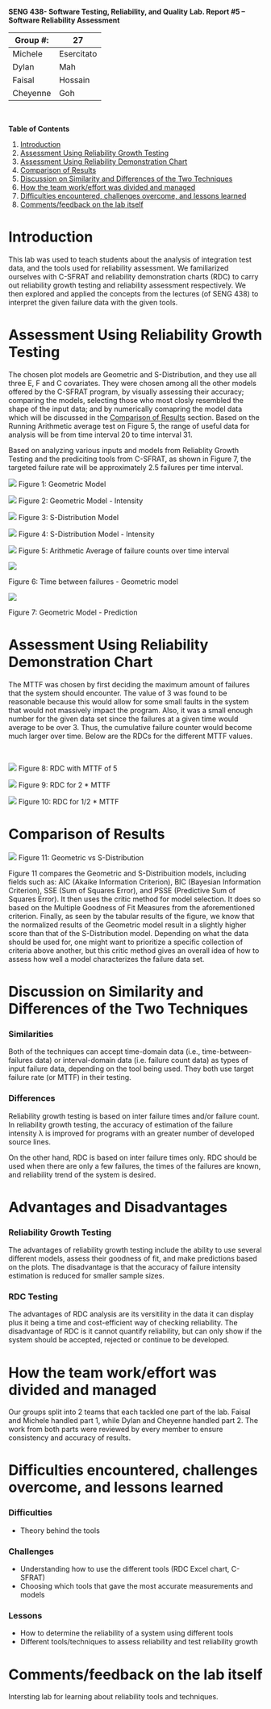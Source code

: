 **SENG 438- Software Testing, Reliability, and Quality**
**Lab. Report \#5 – Software Reliability Assessment**

| Group \#: | 27         |
| --------- | ---------- |
| Michele   | Esercitato |
| Dylan     | Mah        |
| Faisal    | Hossain    |
| Cheyenne  | Goh        |

<br>

**Table of Contents**
1. [Introduction](#Introduction)
2. [Assessment Using Reliability Growth Testing](#Assessment-Using-Reliability-Growth-Testing)
3. [Assessment Using Reliability Demonstration Chart](#Assessment-Using-Reliability-Demonstration-Chart)
4. [Comparison of Results](#Comparison-of-Results)
5. [Discussion on Similarity and Differences of the Two Techniques](#Discussion-on-Similarity-and-Differences-of-the-Two-Techniques)
6. [How the team work/effort was divided and managed](#How-the-team-work/effort-was-divided-and-managed)
7. [Difficulties encountered, challenges overcome, and lessons learned](#Difficulties-encountered-challenges-overcome-and-lessons-learned)
8. [Comments/feedback on the lab itself](#Comments/feedback-on-the-lab-itself)

# Introduction
This lab was used to teach students about the analysis of integration test data, and the tools used for reliability assessment. We familiarized ourselves with C-SFRAT and reliability demonstration charts (RDC) to carry out reliability growth testing and reliability assessment respectively. We then explored and applied the concepts from the lectures (of SENG 438) to interpret the given failure data with the given tools.

# Assessment Using Reliability Growth Testing
The chosen plot models are Geometric and S-Distribution, and they use all three E, F and C covariates. They were chosen among all the other models offered by the C-SFRAT program, by visually assessing their accuracy; comparing the models, selecting those who most closly resembled the shape of the input data; and by numerically comapring the model data which will be discussed in the [Comparison of Results](#Comparison-of-Results) section. Based on the Running Arithmetic average test on Figure 5, the range of useful data for analysis will be from time interval 20 to time interval 31.

Based on analyzing various inputs and models from Reliablity Growth Testing and the prediciting tools from C-SFRAT, as shown in Figure 7, the targeted failure rate will be approximately 2.5 failures per time interval. 

![](./plots/C-SFRAT_Geometric_Plot.png)
Figure 1: Geometric Model

![](./plots/C-SFRAT_Geometric_Plot_Intensity.png)
Figure 2: Geometric Model - Intensity

![](./plots/C-SFRAT_S_Distribution_Plot.png)
Figure 3: S-Distribution Model

![](./plots/C-SFRAT_S_Distribution_Plot_Intensity.png)
Figure 4: S-Distribution Model - Intensity

![](./plots/Arithmetic_Average.png)
Figure 5: Arithmetic Average of failure counts over time interval

![](./plots/time_between_failures_geometric.png)

Figure 6: Time between failures - Geometric model

![](./plots/Geometric-Model-Prediction.png)

Figure 7: Geometric Model - Prediction


# Assessment Using Reliability Demonstration Chart
The MTTF was chosen by first deciding the maximum amount of failures that the system should encounter. The value of 3 was found to be reasonable because this would allow for some small faults in the system that would not massively impact the program. Also, it was a small enough number for the given data set since the failures at a given time would average to be over 3. Thus, the cumulative failure counter would become much larger over time. Below are the RDCs for the different MTTF values.

<br>

![](./plots/RDC.jpg)
Figure 8: RDC with MTTF of 5

![](./plots/RDC%20with%202x%20MTTF.jpg)
Figure 9: RDC for 2 * MTTF

![](./plots/RDC%20with%200.5x%20MTTF.jpg)
Figure 10: RDC for 1/2 * MTTF


# Comparison of Results
![](./plots/Model_comparison.png)
Figure 11: Geometric vs S-Distribution

Figure 11 compares the Geometric and S-Distribuition models, including fields such as: AIC (Akaike Information Criterion), BIC (Bayesian Information Criterion), SSE (Sum of Squares Error), and PSSE (Predictive Sum of Squares Error). It then uses the critic method for model selection. It does so based on the Multiple Goodness of Fit Measures from the aforementioned criterion. Finally, as seen by the tabular results of the figure, we know that the normalized results of the Geometric model result in a slightly higher score than that of the S-Distribution model. Depending on what the data should be used for, one might want to prioritize a specific collection of criteria above another, but this critic method gives an overall idea of how to assess how well a model characterizes the failure data set.

# Discussion on Similarity and Differences of the Two Techniques
### Similarities
Both of the techniques can accept time-domain data (i.e., time-between-failures data) or interval-domain data (i.e. failure count data) as types of input failure data, depending on the tool being used. They both use target failure rate (or MTTF) in their testing.

### Differences
Reliability growth testing is based on inter failure times and/or failure count. In reliability growth testing, the accuracy of estimation of the failure intensity &#955; is improved for programs with an greater number of developed source lines.

On the other hand, RDC is based on inter failure times only. RDC should be used when there are only a few failures, the times of the failures are known, and reliability trend of the system is desired.

# Advantages and Disadvantages
### Reliability Growth Testing
The advantages of reliability growth testing include the ability to use several different models, assess their goodness of fit, and make predictions based on the plots. The disadvantage is that the accuracy of failure intensity estimation is reduced for smaller sample sizes.

### RDC Testing
The advantages of RDC analysis are its versitility in the data it can display plus it being a time and cost-efficient way of checking reliability. The disadvantage of RDC is it cannot quantify reliability, but can only show if the system should be accepted, rejected or continue to be developed.

# How the team work/effort was divided and managed
Our groups split into 2 teams that each tackled one part of the lab. Faisal and Michele handled part 1, while Dylan and Cheyenne handled part 2. The work from both parts were reviewed by every member to ensure consistency and accuracy of results.
#

# Difficulties encountered, challenges overcome, and lessons learned
### Difficulties
- Theory behind the tools

### Challenges
- Understanding how to use the different tools (RDC Excel chart, C-SFRAT)
- Choosing which tools that gave the most accurate measurements and models

### Lessons
- How to determine the reliability of a system using different tools
- Different tools/techniques to assess reliability and test reliability growth

# Comments/feedback on the lab itself
Intersting lab for learning about reliability tools and techniques.
